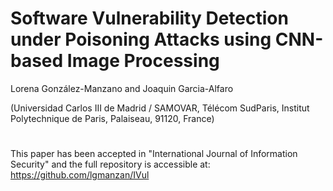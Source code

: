 # Software Vulnerability Detection under Poisoning Attacks using CNN-based Image Processing
Lorena González-Manzano and Joaquin Garcia-Alfaro 

(Universidad Carlos III de Madrid / SAMOVAR, Télécom SudParis, Institut Polytechnique de Paris, Palaiseau, 91120, France)
#

This paper has been accepted in "International Journal of Information Security" and the full repository is accessible at:
https://github.com/lgmanzan/IVul
